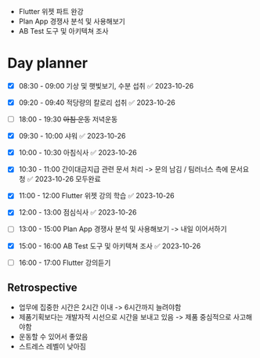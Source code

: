 - Flutter 위젯 파트 완강
- Plan App 경쟁사 분석 및 사용해보기
- AB Test 도구 및 아키텍쳐 조사

# Day planner

- [x] 08:30 - 09:00 기상 및 햇빛보기, 수분 섭취 ✅ 2023-10-26
- [x] 09:20 - 09:40 적당량의 칼로리 섭취 ✅ 2023-10-26
- [ ] 18:00 - 19:30 ~~아침 운동~~ 저녁운동
- [x] 09:30 - 10:00 샤워 ✅ 2023-10-26
- [x] 10:00 - 10:30 아침식사 ✅ 2023-10-26
- [x] 10:30 - 11:00 간이대금지급 관련 문서 처리 -> 문의 남김 / 팀러너스 측에 문서요청 ✅ 2023-10-26 모두완료
- [x] 11:00 - 12:00 Flutter 위젯 강의 학습 ✅ 2023-10-26
- [x] 12:00 - 13:00 점심식사 ✅ 2023-10-26
- [ ] 13:00 - 15:00 Plan App 경쟁사 분석 및 사용해보기 -> 내일 이어서하기
- [x] 15:00 - 16:00 AB Test 도구 및 아키텍쳐 조사 ✅ 2023-10-26
- [ ] 16:00 - 17:00 Flutter 강의듣기


## Retrospective
- 업무에 집중한 시간은 2시간 이내 -> 6시간까지 늘려야함
- 제품기획보다는 개발자적 시선으로 시간을 보내고 있음 -> 제품 중심적으로 사고해야함
- 운동할 수 있어서 좋았음
- 스트레스 레벨이 낮아짐